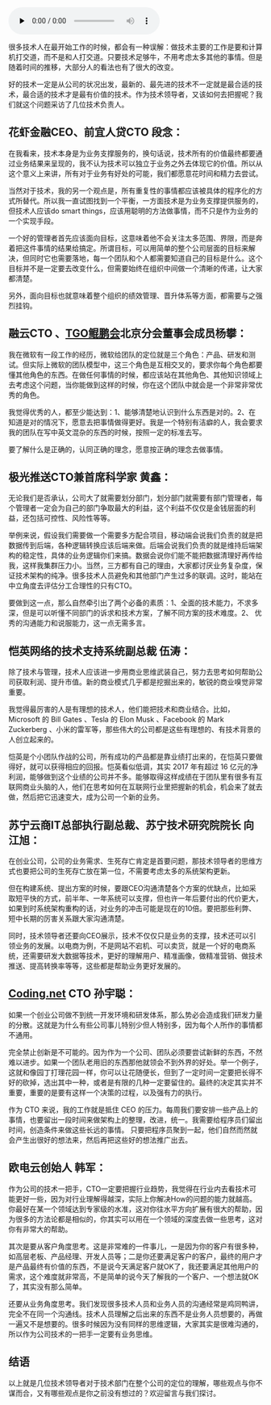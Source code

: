 <audio id="audio" title="第11讲 | 最合适的技术才是最有价值的技术" controls="" preload="none"><source id="mp3" src="https://static001.geekbang.org/resource/audio/41/99/41e84d7e87f2e479673fb00a164a5e99.mp3"></audio>

很多技术人在最开始工作的时候，都会有一种误解：做技术主要的工作是要和计算机打交道，而不是和人打交道。只要技术足够牛，不用考虑太多其他的事情。但是随着时间的推移，大部分人的看法也有了很大的改变。

好的技术一定是从公司的状况出发，最新的、最先进的技术不一定就是最合适的技术，最合适的技术才是最有价值的技术。作为技术领导者，又该如何去把握呢？我们就这个问题采访了几位技术负责人。

## 花虾金融CEO、前宜人贷CTO 段念：

在我看来，技术本身是为业务支撑服务的，换句话说，技术所有的价值最终都要通过业务结果来呈现的，我不认为技术可以独立于业务之外去体现它的价值。所以从这个意义上来讲，所有对于业务有好处的可能，我们都愿意花时间和精力去尝试。

当然对于技术，我的另一个观点是，所有重复性的事情都应该被具体的程序化的方式所替代。所以我一直试图找到一个平衡，一方面技术是为业务支撑提供服务的，但技术人应该do smart things，应该用聪明的方法做事情，而不只是作为业务的一个实现手段。

一个好的管理者首先应该面向目标，这意味着他不会关注太多范围、界限，而是奔着把这件事情的结果给搞定。所谓目标，可以用简单的整个公司层面的目标来解决，但同时它也需要落地，每一个团队和个人都需要知道自己的目标是什么。这个目标并不是一定要去改变什么，但需要始终在组织中间做一个清晰的传递，让大家都清楚。

另外，面向目标也就意味着整个组织的绩效管理、晋升体系等方面，都需要与之强烈挂钩。

## 融云CTO 、[TGO鲲鹏会](http://tgo.geekbang.org)北京分会董事会成员杨攀：

我在微软有一段工作的经历，微软给团队的定位就是三个角色：产品、研发和测试。但实际上微软的团队模型中，这三个角色是互相交叉的，要求你每个角色都要懂其他角色的东西。在做任何事情的时候，都应该站在其他角色、其他知识领域上去考虑这个问题，当你能做到这样的时候，你在这个团队中就会是一个非常非常优秀的角色。

我觉得优秀的人，都至少能达到：1、能够清楚地认识到什么东西是对的。2、在知道是对的情况下，愿意去把事情做得更好。我是一个特别有洁癖的人，我会要求我的团队在写中英文混杂的东西的时候，按照一定的标准去写。

要了解什么是正确的，认同正确的理念，愿意按正确的理念去做事情。

## 极光推送CTO兼首席科学家 黄鑫：

无论我们是否承认，公司大了就需要划分部门，划分部门就需要有部门管理者，每个管理者一定会为自己的部门争取最大的利益，这个利益不仅仅是金钱层面的利益，还包括可控性、风险性等等。

举例来说，假设我们需要做一个需要多方配合项目，移动端会说我们负责的就是把数据传到后端，各种逻辑转换应该后端来做。后端会说我们负责的就是维持后端架构的稳定性，具体的业务逻辑你们来搞。数据会说你们能不能把数据清理好再传给我，这样我集群压力小。当然，三方都有自己的理由，大家都讨厌业务复杂度，保证技术架构的纯净。很多技术人员避免和其他部门产生过多的联调。这时，能站在中立角度去评估分工合理性的只有CTO。

要做到这一点，那么自然牵引出了两个必备的素质：1、全面的技术能力，不求多深，但是可以听懂不同部门的诉求和技术方案，了解不同方案的技术难度。2、 优秀的沟通能力和说服能力，这一点无需多言。

## 恺英网络的技术支持系统副总裁 伍涛：

除了技术与管理，技术人应该进一步用商业思维武装自己，努力去思考如何帮助公司获取利润、提升市值。新的商业模式几乎都是挖掘出来的，敏锐的商业嗅觉非常重要。

我觉得最厉害的人是有理想的技术人，他们能把技术和商业结合。比如，Microsoft 的 Bill Gates 、Tesla 的 Elon Musk 、Facebook 的 Mark Zuckerberg 、小米的雷军等，那些伟大的公司都是这些有理想的、有技术背景的人创立起来的。

恺英是个小团队作战的公司，所有成功的产品都是靠业绩打出来的，在恺英只要做得好，就可以获得相应的回报。恺英看似低调，其实 2017 年有超过 16 亿元的净利润，能够做到这个业绩的公司并不多。能够取得这样成绩在于团队里有很多有互联网商业头脑的人，他们在思考如何在互联网行业里把握新的机会，机会来了就去做，然后把它迅速变大，成为公司一个新的业务。

## 苏宁云商IT总部执行副总裁、苏宁技术研究院院长 向江旭：

在创业公司，公司的业务需求、生死存亡肯定是首要问题，那技术领导者的思维方式也要把公司的生死存亡放在第一位，不需要考虑太多的系统架构更新。

但在构建系统、提出方案的时候，要跟CEO沟通清楚各个方案的优缺点，比如采取短平快的方式，前半年、一年系统可以支撑，但也许一年后要付出的代价更大，如果到时系统架构重构的话，对业务的冲击可能是现在的10倍。要把那些利弊、短中长期的厉害关系跟大家沟通清楚。

同时，技术领导者还要向CEO展示，技术不仅仅只是业务的支撑，技术还可以引领业务的发展。以电商为例，不是网站不宕机、可以卖货，就是一个好的电商系统，还需要研发大数据等技术，更好的理解用户、精准画像，做精准营销、做技术推送、提高转换率等等，这些都是帮助业务更好发展的。

## [Coding.net](http://Coding.net) CTO 孙宇聪：

如果一个创业公司做不到统一开发环境和研发体系，那么势必会造成我们研发力量的分散。这就是为什么有些公司事儿特别少但人特别多，因为每个人所作的事情都不通用。

完全禁止创新是不可能的。因为作为一个公司、团队必须要尝试新鲜的东西，不然难以进步。如果一个团队老用旧的东西那他就领会不到外界的好处。举一个例子，这就和像园丁打理花园一样，你可以让花随便长，但到了一定时间一定要把长得不好的砍掉，选出其中一种，或者是有限的几种一定要留住的。最终的决定其实并不重要，重要的是要有这样一个决策的过程，以及强有力的执行。

作为 CTO 来说，我的工作就是抵住 CEO 的压力。每周我们要安排一些产品上的事情，也要留出一段时间来做架构上的整理，改进，统一。我需要给程序员们留出时间，创造条件来做这些长远的事情。 只要把程序员聚到一起，他们自然而然就会产生出很好的想法来，然后再把这些好的想法推广出去。

## 欧电云创始人 韩军：

作为公司的技术一把手，CTO一定要把握行业趋势，我觉得在行业内去看技术可能更好一些，因为对行业理解得越深，实际上你解决How的问题的能力就越高。你最好在某一个领域达到专家级的水准，这对你往水平方向扩展有很大的帮助，因为很多的方法论都是相似的，你其实可以用在一个领域的深度去做一些思考，这对你有非常大的帮助。

其次是要从客户角度思考。这是非常难的一件事儿，一是因为你的客户有很多种，如高层老板、产品经理、开发人员等；二是你还要满足客户的客户，最终的用户才是产品最终有价值的东西，不是说今天满足客户就OK了，我还要满足其他用户的需求，这个难度就非常高，不是简单的说今天了解我的一个客户、一个想法就OK了，其实没有那么简单。

还要从业务角度思考。我们发现很多技术人员和业务人员的沟通经常是鸡同鸭讲，完全不在同一个沟通线。技术人员理解之后出来的东西不是业务人员想要的，再做一遍又不是想要的。很多时候因为没有同样的思维逻辑，大家其实是很难沟通的，所以作为公司技术的一把手一定要有业务思维。

## 结语

以上就是几位技术领导者对于技术部门在整个公司的定位的理解，哪些观点与你不谋而合，又有哪些观点是你之前没有想过的？欢迎留言与我们探讨。


